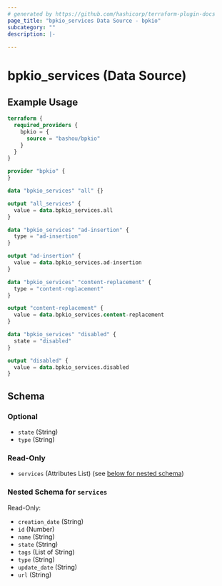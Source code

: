 ```yaml
---
# generated by https://github.com/hashicorp/terraform-plugin-docs
page_title: "bpkio_services Data Source - bpkio"
subcategory: ""
description: |-
  
---
```


# bpkio_services (Data Source)



## Example Usage

```terraform
terraform {
  required_providers {
    bpkio = {
      source = "bashou/bpkio"
    }
  }
}

provider "bpkio" {
}

data "bpkio_services" "all" {}

output "all_services" {
  value = data.bpkio_services.all
}

data "bpkio_services" "ad-insertion" {
  type = "ad-insertion"
}

output "ad-insertion" {
  value = data.bpkio_services.ad-insertion
}

data "bpkio_services" "content-replacement" {
  type = "content-replacement"
}

output "content-replacement" {
  value = data.bpkio_services.content-replacement
}

data "bpkio_services" "disabled" {
  state = "disabled"
}

output "disabled" {
  value = data.bpkio_services.disabled
}
```

<!-- schema generated by tfplugindocs -->
## Schema

### Optional

- `state` (String)
- `type` (String)

### Read-Only

- `services` (Attributes List) (see [below for nested schema](#nestedatt--services))

<a id="nestedatt--services"></a>
### Nested Schema for `services`

Read-Only:

- `creation_date` (String)
- `id` (Number)
- `name` (String)
- `state` (String)
- `tags` (List of String)
- `type` (String)
- `update_date` (String)
- `url` (String)
